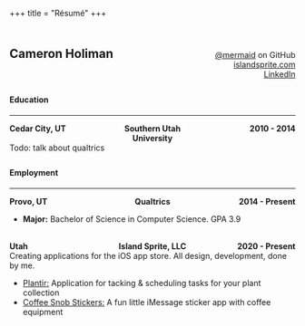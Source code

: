 +++
title = "Résumé"
+++

<style>
    .resume {
        /* display: flex; */
    }

    .section {
        padding-top: .5rem;
    }
    .centered-row {
        display: flex;
        justify-content: space-between;
        align-items: baseline;
        width: 100%;
    }

    .centered-row > * {
        flex: 1 1 0px;
        text-align: center;
    }

    .centered-row > *:last-child {
        text-align: end;
    }

    .centered-row > *:first-child {
        text-align: start;
    }

    .header-row {
        font-weight: bold;
    }

    #content .resume hr,
    #content .resume h4,
    #content .resume h3,
    #content .resume h2 {
        margin: 0;
    }
</style>

<div class='resume'>
    <div class='section'>
        <div class='centered-row'>
            <h2>Cameron Holiman</h2>
            <span>
                <div><a href='https://github.com/mermaid'>@mermaid</a> on GitHub</div>
                <div><a href='https://islandsprite.com'>islandsprite.com</a></div>
                <div><a href='https://www.linkedin.com/in/cameron-holiman-a186718b/'>LinkedIn</a></div>
            </span>
        </div>
    </div>
    <div class='section'>
        <h4>Education</h4>
        <hr />
        <div class='centered-row header-row'>
            <span>Cedar City, UT</span>
            <span>Southern Utah University</span>
            <span>2010 - 2014</span>
        </div>
        Todo: talk about qualtrics
    </div>
    <div class='section'>
        <h4>Employment</h4>
        <hr />
        <div class='centered-row header-row'>
            <span>Provo, UT</span>
            <span>Qualtrics</span>
            <span>2014 - Present</span>
        </div>
        <ul>
            <li><b>Major:</b> Bachelor of Science in Computer Science. GPA 3.9</li>
        </ul>
        <br />
        <div class='centered-row header-row'>
            <span>Utah</span>
            <span>Island Sprite, LLC</span>
            <span>2020 - Present</span>
        </div>
        Creating applications for the iOS app store. All design, development, done by me.
        <ul>
            <li><a href="https://plantir.app">Plantir:</a> Application for tacking & scheduling tasks for your plant collection</li>
            <li><a href="https://apps.apple.com/us/app/coffee-snob-stickers/id1154238768">Coffee Snob Stickers:</a> A fun little iMessage sticker app with coffee equipment</li>
        </ul>
    </div>
</div>

